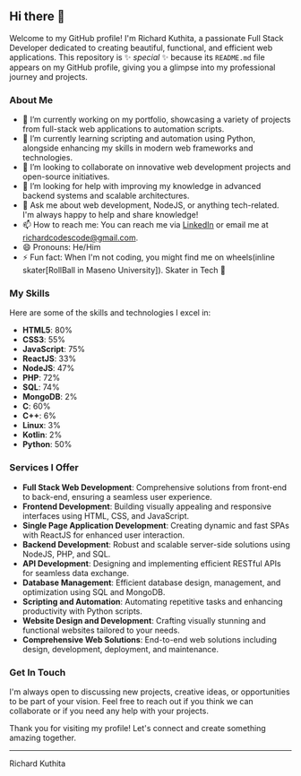 ## Hi there 👋

Welcome to my GitHub profile! I'm Richard Kuthita, a passionate Full Stack Developer dedicated to creating beautiful, functional, and efficient web applications. This repository is ✨ _special_ ✨ because its `README.md` file appears on my GitHub profile, giving you a glimpse into my professional journey and projects.

### About Me

- 🔭 I’m currently working on my portfolio, showcasing a variety of projects from full-stack web applications to automation scripts.
- 🌱 I’m currently learning scripting and automation using Python, alongside enhancing my skills in modern web frameworks and technologies.
- 👯 I’m looking to collaborate on innovative web development projects and open-source initiatives.
- 🤔 I’m looking for help with improving my knowledge in advanced backend systems and scalable architectures.
- 💬 Ask me about web development, NodeJS, or anything tech-related. I'm always happy to help and share knowledge!
- 📫 How to reach me: You can reach me via [LinkedIn](https://www.linkedin.com/in/richard-kuthita-583b45270) or email me at richardcodescode@gmail.com.
- 😄 Pronouns: He/Him
- ⚡ Fun fact: When I'm not coding, you might find me on wheels(inline skater[RollBall in Maseno University]). Skater in Tech 🎈

### My Skills

Here are some of the skills and technologies I excel in:

- **HTML5**: 80%
- **CSS3**: 55%
- **JavaScript**: 75%
- **ReactJS**: 33%
- **NodeJS**: 47%
- **PHP**: 72%
- **SQL**: 74%
- **MongoDB**: 2%
- **C**: 60%
- **C++**: 6%
- **Linux**: 3%
- **Kotlin**: 2%
- **Python**: 50%

### Services I Offer

- **Full Stack Web Development**: Comprehensive solutions from front-end to back-end, ensuring a seamless user experience.
- **Frontend Development**: Building visually appealing and responsive interfaces using HTML, CSS, and JavaScript.
- **Single Page Application Development**: Creating dynamic and fast SPAs with ReactJS for enhanced user interaction.
- **Backend Development**: Robust and scalable server-side solutions using NodeJS, PHP, and SQL.
- **API Development**: Designing and implementing efficient RESTful APIs for seamless data exchange.
- **Database Management**: Efficient database design, management, and optimization using SQL and MongoDB.
- **Scripting and Automation**: Automating repetitive tasks and enhancing productivity with Python scripts.
- **Website Design and Development**: Crafting visually stunning and functional websites tailored to your needs.
- **Comprehensive Web Solutions**: End-to-end web solutions including design, development, deployment, and maintenance.

### Get In Touch

I'm always open to discussing new projects, creative ideas, or opportunities to be part of your vision. Feel free to reach out if you think we can collaborate or if you need any help with your projects.

Thank you for visiting my profile! Let's connect and create something amazing together.

---

Richard Kuthita
